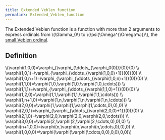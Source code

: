 ```yaml
---
title: Extended Veblen function
permalink: Extended_Veblen_function
---
```












The Extended Veblen function is a function with more than 2 arguments to
express ordinals from \\(\\Gamma\_0\\) to
\\(\\psi(\\Omega^{\\Omega^ω})\\), the [small Veblen
ordinal](Madore%27s_%CF%88_function#Small_Veblen_ordinal "Madore's ψ function").

## Definition

\\(\\varphi(1,0,0)=\\varphi\_{\\varphi\_{\\ddots\_{\\varphi\_0(0)}}(0)}(0)
\\\\
\\varphi(1,0,1)=\\varphi\_{\\varphi\_{\\ddots\_{\\varphi(1,0,0)+1}}(0)}(0)
\\\\
\\varphi(1,0,n+1)=\\varphi\_{\\varphi\_{\\ddots\_{\\varphi(1,0,n)+1}}(0)}(0)
\\\\ \\varphi(1,1,0)=\\varphi(1,0,\\varphi(1,0,\\varphi(1,0,\\cdots)))
\\\\
\\varphi(1,1,1)=\\varphi\_{\\varphi\_{\\ddots\_{\\varphi(1,1,0)+1}}(0)}(0)
\\\\ \\varphi(1,2,0)=\\varphi(1,1,\\varphi(1,1,\\varphi(1,1,\\cdots)))
\\\\ \\varphi(1,n+1,0)=\\varphi(1,n,\\varphi(1,n,\\varphi(1,n,\\cdots)))
\\\\ \\varphi(2,0,0)=\\varphi(1,\\varphi(1,\\varphi(1,\\cdots,0),0),0)
\\\\
\\varphi(2,0,1)=\\varphi\_{\\varphi\_{\\ddots\_{\\varphi(2,0,0)+1}}(0)}(0)
\\\\ \\varphi(2,1,0)=\\varphi(2,0,\\varphi(2,0,\\varphi(2,0,\\cdots)))
\\\\ \\varphi(3,0,0)=\\varphi(2,\\varphi(2,\\varphi(2,\\cdots,0),0),0)
\\\\ \\varphi(n+1,0,0)=\\varphi(n,\\varphi(n,\\varphi(n,\\cdots,0),0),0)
\\\\
\\varphi(1,0,0,0)=\\varphi(\\varphi(\\varphi(\\cdots,0,0),0,0),0,0)\\)


